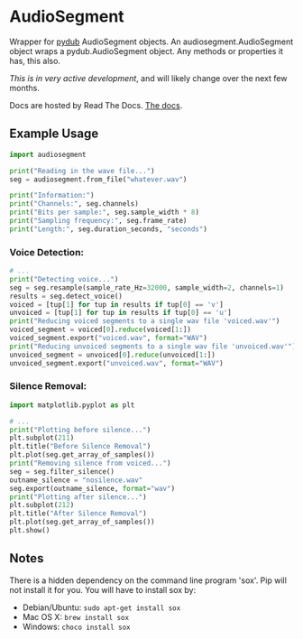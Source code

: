 # AudioSegment
Wrapper for [pydub](https://github.com/jiaaro/pydub) AudioSegment objects. An audiosegment.AudioSegment object wraps
a pydub.AudioSegment object. Any methods or properties it has, this also.

*This is in very active development*, and will likely change over the next few months.

Docs are hosted by Read The Docs. [The docs](http://audiosegment.readthedocs.io/en/latest/audiosegment.html).

## Example Usage

```python
import audiosegment

print("Reading in the wave file...")
seg = audiosegment.from_file("whatever.wav")

print("Information:")
print("Channels:", seg.channels)
print("Bits per sample:", seg.sample_width * 8)
print("Sampling frequency:", seg.frame_rate)
print("Length:", seg.duration_seconds, "seconds")
```

### Voice Detection:
```python
# ...
print("Detecting voice...")
seg = seg.resample(sample_rate_Hz=32000, sample_width=2, channels=1)
results = seg.detect_voice()
voiced = [tup[1] for tup in results if tup[0] == 'v']
unvoiced = [tup[1] for tup in results if tup[0] == 'u']
print("Reducing voiced segments to a single wav file 'voiced.wav'")
voiced_segment = voiced[0].reduce(voiced[1:])
voiced_segment.export("voiced.wav", format="WAV")
print("Reducing unvoiced segments to a single wav file 'unvoiced.wav'")
unvoiced_segment = unvoiced[0].reduce(unvoiced[1:])
unvoiced_segment.export("unvoiced.wav", format="WAV")
```

### Silence Removal:
```python
import matplotlib.pyplot as plt

# ...
print("Plotting before silence...")
plt.subplot(211)
plt.title("Before Silence Removal")
plt.plot(seg.get_array_of_samples())
print("Removing silence from voiced...")
seg = seg.filter_silence()
outname_silence = "nosilence.wav"
seg.export(outname_silence, format="wav")
print("Plotting after silence...")
plt.subplot(212)
plt.title("After Silence Removal")
plt.plot(seg.get_array_of_samples())
plt.show()
```

## Notes
There is a hidden dependency on the command line program 'sox'. Pip will not install it for you.
You will have to install sox by:
- Debian/Ubuntu: `sudo apt-get install sox`
- Mac OS X: `brew install sox`
- Windows: `choco install sox`
